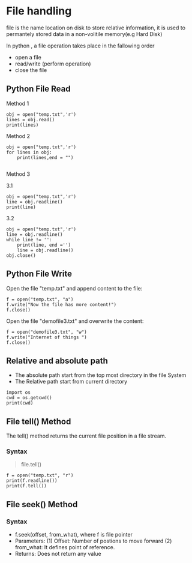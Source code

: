 # File handling

file is the name location on disk to store relative information, it is used to permantely stored data in a non-volitile memory(e.g Hard Disk)

In python , a file operation takes place in the fallowing order 

* open a file 
* read/write (perform operation)
* close the file 


## Python File Read

Method 1 

```
obj = open("temp.txt",'r')
lines = obj.read()
print(lines)

```
Method 2

```
obj = open("temp.txt",'r')
for lines in obj:
    print(lines,end = "")
    
```
Method 3

3.1

```
obj = open("temp.txt",'r')
line = obj.readline()
print(line)

```
3.2

```
obj = open("temp.txt",'r')
line = obj.readline()
while line != '':
    print(line, end ='')
    line = obj.readline()
obj.close()

```
## Python File Write

Open the file "temp.txt" and append content to the file:
```
f = open("temp.txt", "a")
f.write("Now the file has more content!")
f.close()
```
Open the file "demofile3.txt" and overwrite the content:
```
f = open("demofile3.txt", "w")
f.write("Internet of things ")
f.close()
```
## Relative and absolute path 

* The absolute path start from the top most directory in the file System
* The Relative path start from current directory

```
import os
cwd = os.getcwd()
print(cwd)
```

## File tell() Method
The tell() method returns the current file position in a file stream.
### Syntax
> file.tell()

```
f = open("temp.txt", "r")
print(f.readline())
print(f.tell())
```
## File seek() Method
### Syntax

* f.seek(offset, from_what), where f is file pointer
* Parameters:
(1) Offset: Number of postions to move forward
(2) from_what: It defines point of reference.
* Returns: Does not return any value 



